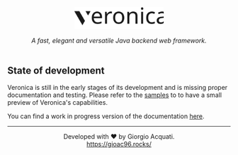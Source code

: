 <p align="center">
  <img src="/docs/static/images/logo/logo-dark.svg" width="40%" align="center">
  <br>
  <br>
  <i>A fast, elegant and versatile Java backend web framework.</i>
  <br>
  <br>
</p>
<h2>State of development</h2>
<p>Veronica is still in the early stages of its development and is missing proper documentation and testing. Please refer to the <a href="/src/test/java/rocks/gioac96/veronica/samples">samples</a> to to have a small preview of Veronica's capabilities.</p>
<p>You can find a work in progress version of the documentation <a href="https://veronica.gioac96.rocks">here</a>.</p>
<hr>
<p align="center">Developed with ❤️ by Giorgio Acquati.<br><a href="https://gioac96.rocks/">https://gioac96.rocks/</a></p>
